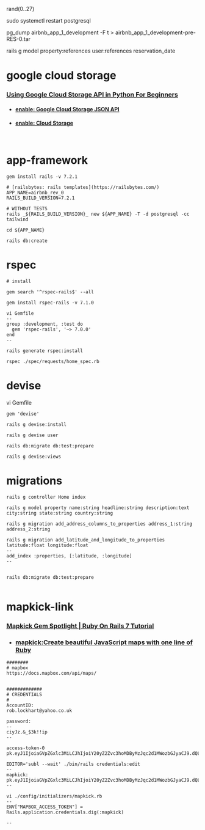 
rand(0..27)



sudo systemctl restart postgresql

pg_dump airbnb_app_1_development -F t > airbnb_app_1_development-pre-RES-0.tar

rails g model property:references user:references reservation_date

# google cloud storage
### [Using Google Cloud Storage API in Python For Beginners](https://www.youtube.com/watch?v=pEbL_TT9cHg)
- #### [enable: Google Cloud Storage JSON API](https://console.cloud.google.com/marketplace/product/google/storage-api.googleapis.com?hl=en-GB&inv=1&invt=Abmj3Q&project=h-pfolio-1)
- #### [enable: Cloud Storage](https://console.cloud.google.com/apis/library/storage-component.googleapis.com?inv=1&invt=Abmj3w&project=h-pfolio-1)


```


```


# app-framework
```
gem install rails -v 7.2.1

# [railsbytes: rails templates](https://railsbytes.com/)
APP_NAME=airbnb_rev_0
RAILS_BUILD_VERSION=7.2.1

# WITHOUT TESTS
rails _${RAILS_BUILD_VERSION}_ new ${APP_NAME} -T -d postgresql -cc tailwind

cd ${APP_NAME}

rails db:create

```

# rspec 
```
# install

gem search '^rspec-rails$' --all

gem install rspec-rails -v 7.1.0

vi Gemfile
--
group :development, :test do
  gem 'rspec-rails', '~> 7.0.0'
end
--

rails generate rspec:install

rspec ./spec/requests/home_spec.rb

```

# devise

vi Gemfile
```
gem 'devise'

rails g devise:install

rails g devise user

rails db:migrate db:test:prepare

rails g devise:views

```

# migrations
```
rails g controller Home index

rails g model property name:string headline:string description:text city:string state:string country:string

rails g migration add_address_columns_to_properties address_1:string address_2:string

rails g migration add_latitude_and_longitude_to_properties latitude:float longitude:float
--
add_index :properties, [:latitude, :longitude]
--


rails db:migrate db:test:prepare


```

# mapkick-link
### [Mapkick Gem Spotlight | Ruby On Rails 7 Tutorial](https://www.youtube.com/watch?v=hck_SWp1cVA)
- ### [mapkick:Create beautiful JavaScript maps with one line of Ruby](https://chartkick.com/mapkick)
```
########
# mapbox
https://docs.mapbox.com/api/maps/


#############
# CREDENTIALS
#
AccountID: 
rob.lockhart@yahoo.co.uk

password:
--
ciyJz.&_$3k!!ip
--

access-token-0
pk.eyJ1IjoiaGVpZGxlc3MiLCJhIjoiY20yZ2Zvc3hoMDByMzJqc2d1MWozbGJyaCJ9.dQLSI42M1Eo7wnXXzbjipA

EDITOR='subl --wait' ./bin/rails credentials:edit
--
mapkick: pk.eyJ1IjoiaGVpZGxlc3MiLCJhIjoiY20yZ2Zvc3hoMDByMzJqc2d1MWozbGJyaCJ9.dQLSI42M1Eo7wnXXzbjipA
--

vi ./config/initializers/mapkick.rb
--
ENV["MAPBOX_ACCESS_TOKEN"] = Rails.application.credentials.dig(:mapkick)

--
```
